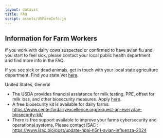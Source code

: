 ```yaml
---
layout: datavis
title: FAQ
script: assets/USFarmInfo.js
---
```


## Information for Farm Workers

If you work with dairy cows suspected or confirmed to have avian flu and you start to feel sick, please contact your local public health department and find more info in the FAQ.

If you see sick or dead animals, get in touch with your local state agriculture department. Find you state Vet [here](https://www.aphis.usda.gov/contact/animal-health?filter=report%20sick%20or%20dead%20livestock%2C%20aquatics%2C%20or%20poultry).

United States, General

* The USDA provides financial assistance for milk testing, PPE, offset for milk loss, and other biosecurity measures. Apply [here](https://www.aphis.usda.gov/livestock-poultry-disease/avian/avian-influenza/hpai-detections/livestock/financial-assistance).  
* A free biosecurity kit is available for dairy farms: https://www.centerfordairyexcellence.org/request-an-everyday-biosecurity-kit/  
* There is free support available to improve your farms cybersecurity and operational systems. Please contact ISAC : https://www.isac.bio/post/update-hpai-h5n1-avian-influenza-2024

<div id="container1" style="width: 100%; height: 500px;"></div>
<div id="container2"></div>

<script>
    document.addEventListener("DOMContentLoaded", function() {
        initializeMap('container1', 'container2');
    });
</script>
